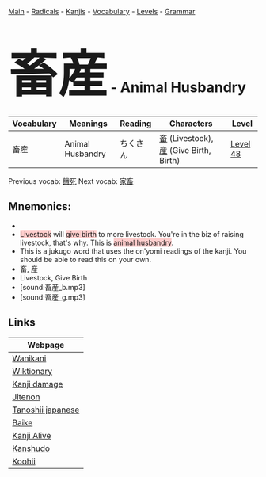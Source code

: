 <style> bigfont {font-size: 100px}</style>
[Main](../README.md) -
[Radicals](../radicals.md) -
[Kanjis](../kanjis.md) -
[Vocabulary](../vocabulary.md) -
[Levels](../levels.md) -
[Grammar](../grammar.md)
# <bigfont> 畜産</bigfont> - Animal Husbandry 

| Vocabulary | Meanings | Reading | Characters | Level |
| --- | --- | --- | --- | --- |
| 畜産 | Animal Husbandry | ちくさん |  [畜](../kanjis/畜.md) (Livestock), [産](../kanjis/産.md) (Give Birth, Birth) | [Level 48](../levels/wk_level48.md) |

Previous vocab: [餓死](餓死.md) Next vocab: [家畜](家畜.md) 

## Mnemonics:

* 
* <span style="background-color:#ffcccb"> Livestock</span> will <span style="background-color:#ffcccb"> give birth</span> to more livestock. You're in the biz of raising livestock, that's why. This is <span style="background-color:#ffcccb"> animal husbandry</span>.
* This is a jukugo word that uses the on'yomi readings of the kanji. You should be able to read this on your own.
* 畜, 産
* Livestock, Give Birth
* [sound:畜産_b.mp3]
* [sound:畜産_g.mp3]


## Links 

| Webpage |
| --- |
| [Wanikani          ](https://www.wanikani.com/kanji/畜産) |
| [Wiktionary        ](https://en.wiktionary.org/wiki/畜産) |
| [Kanji damage      ](http://www.kanjidamage.com/kanji/search?utf8=✓&q=畜産) |
| [Jitenon           ](https://jitenon.com/kanji/畜産) |
| [Tanoshii japanese ](https://www.tanoshiijapanese.com/dictionary/kanji.cfm?k=畜産) |
| [Baike             ](https://baike.baidu.com/item/畜産) |
| [Kanji Alive       ](https://app.kanjialive.com/畜産) |
| [Kanshudo          ](https://www.kanshudo.com/searchmn?q=畜産) |
| [Koohii            ](https://kanji.koohii.com/study/kanji/畜産) |
